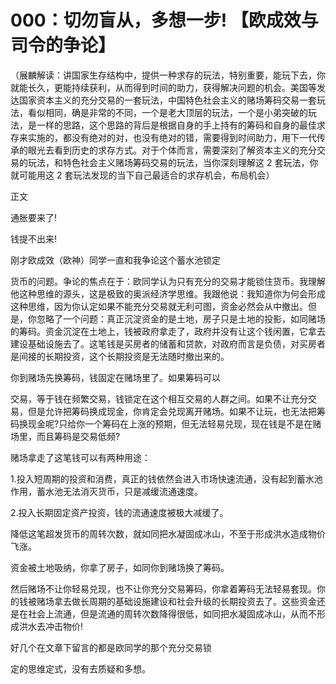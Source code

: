 # 000：切勿盲从，多想一步! 【欧成效与司令的争论】

（展麟解读：讲国家生存结构中，提供一种求存的玩法，特别重要，能玩下去，你就能长久，更能持续获利，从而得到时间的助力，获得解决问题的机会。美国等发达国家资本主义的充分交易的一套玩法，中国特色社会主义的赌场筹码交易一套玩法，看似相同，确是非常的不同，一个是老大顶层的玩法，一个是小弟突破的玩法，是一样的思路，这个思路的背后是根据自身的手上持有的筹码和自身的最佳求存来实施的，都没有绝对的对，也没有绝对的错，需要得到时间助力，用下一代传承的眼光去看到历史的求存方式。对于个体而言，需要深刻了解资本主义的充分交易的玩法，和特色社会主义赌场筹码交易的玩法，当你深刻理解这 2 套玩法，你就可能用这 2 套玩法发现的当下自己最适合的求存机会，布局机会）

正文

通胀要来了!

钱提不出来!

刚才欧成效（欧神）同学一直和我争论这个蓄水池锁定

货币的问题。争论的焦点在于：欧同学认为只有充分的交易才能锁住货币。我理解他这种思维的源头，这是极致的奥派经济学思维。我跟他说：我知道你为何会形成这种思维，因为你认定如果不能充分交易就无利可图，资金必然会从中撤出。但是，你忽略了一个问题：真正沉淀资金的是土地，房子只是土地的投影，如同赌场的筹码。资金沉淀在土地上，钱被政府拿走了，政府并没有让这个钱闲置，它拿去建设基础设施去了。这笔钱是买房者的储蓄和贷款，对政府而言是负债，对买房者是间接的长期投资，这个长期投资是无法随时撤出来的。

你到赌场先换筹码，钱固定在赌场里了。如果筹码可以

交易，等于钱在频繁交易，钱锁定在这个相互交易的人群之间。如果不让充分交易，但是允许把筹码换成现金，你肯定会兑现离开赌场。如果不让玩，也无法把筹码换现金呢?只给你一个筹码在上涨的预期，但无法轻易兑现，现在钱是不是在赌场里，而且筹码是交易低频?

赌场拿走了这笔钱可以有两种用途：

1.投入短周期的投资和消费，真正的钱依然会进入市场快速流通，没有起到蓄水池作用，蓄水池无法消灭货币，只是减缓流通速度。

2.投入长期固定资产投资，钱的流通速度被极大减缓了。

降低这笔超发货币的周转次数，就如同把水凝固成冰山，不至于形成洪水造成物价飞涨。

资金被土地吸纳，你拿了房子，如同你到赌场换了筹码。

然后赌场不让你轻易兑现，也不让你充分交易筹码，你拿着筹码无法轻易套现。你的钱被赌场拿去做长周期的基础设施建设和社会升级的长期投资去了。这些资金还是在社会上流通，但是流通的周转次数降得很低，如同把水凝固成冰山，从而不形成洪水去冲击物价!

好几个在文章下留言的都是欧同学的那个充分交易锁

定的思维定式，没有去质疑和多想。